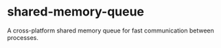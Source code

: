 # shared-memory-queue
A cross-platform shared memory queue for fast communication between processes. 
